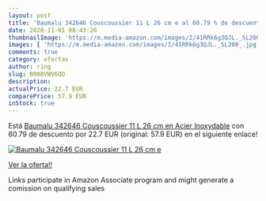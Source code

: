 ```yaml
---
layout: post
title: 'Baumalu 342646 Couscoussier 11 L 26 cm e al 60.79 % de descuento'
date: 2020-11-01 08:43:20
thumbnailImage: 'https://m.media-amazon.com/images/I/41RRk6g3QJL._SL200_.jpg'
images: [ 'https://m.media-amazon.com/images/I/41RRk6g3QJL._SL200_.jpg' ]
comments: true
category: ofertas
author: ring
slug: B000VWV6QO
description:
actualPrice: 22.7 EUR
comparePrice: 57.9 EUR
inStock: true
---
```


Está [Baumalu 342646 Couscoussier 11 L 26 cm en Acier Inoxydable](https://www.amazon.fr/dp/B000VWV6QO/?tag=tolees0d-21) con 60.79 de descuento por 22.7 EUR (original: 57.9 EUR) en el siguiente enlace!

[![Baumalu 342646 Couscoussier 11 L 26 cm e](https://m.media-amazon.com/images/I/41RRk6g3QJL._SL200_.jpg)](https://www.amazon.fr/dp/B000VWV6QO/?tag=tolees0d-21)

[Ver la oferta!!](https://www.amazon.fr/dp/B000VWV6QO/?tag=tolees0d-21)

Links participate in Amazon Associate program and might generate a comission on qualifying sales


